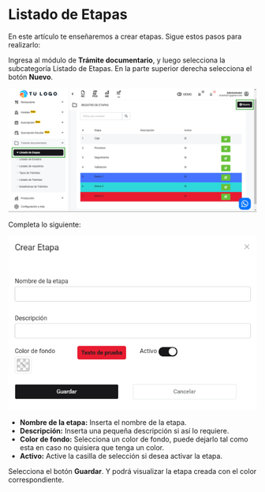 # Listado de Etapas

En este artículo te enseñaremos a crear etapas. Sigue estos pasos para realizarlo:

Ingresa al módulo de **Trámite documentario**, y luego selecciona la subcategoría Listado de Etapas. En la parte superior derecha selecciona el botón **Nuevo**.

![Alt text](img/Tdocumentos4.jpg)

Completa lo siguiente:

![Alt text](img/Tdocumentos2.jpg)

- **Nombre de la etapa:** Inserta el nombre de la etapa.
- **Descripción:** Inserta una pequeña descripción si así lo requiere.
- **Color de fondo:** Selecciona un color de fondo, puede dejarlo tal como esta en caso no quisiera que tenga un color.
- **Activo:** Active la casilla de selección si desea activar la etapa.

Selecciona el botón **Guardar**. Y podrá visualizar la etapa creada con el color correspondiente.
